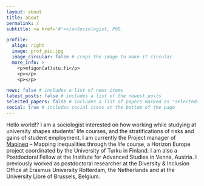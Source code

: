 ```yaml
---
layout: about
title: about
permalink: /
subtitle: <a href='#'></a>Sociologist, PhD.

profile:
  align: right
  image: prof_pic.jpg
  image_circular: false # crops the image to make it circular
  more_info: >
    <p>mfigon(at)utu.fi</p>
    <p></p>
    <p></p>

news: false # includes a list of news items
latest_posts: false # includes a list of the newest posts
selected_papers: false # includes a list of papers marked as "selected={true}"
social: true # includes social icons at the bottom of the page
---
```


Hello world!? I am a sociologist interested on how working while studying at university shapes students' life courses, and the stratifications of risks and gains of student employment. I am currently the Project manager of [Mapineq](https://mapineq.eu) – Mapping inequalities through the life course, a Horizon Europe project coordinated by the University of Turku in Finland. I am also a Postdoctoral Fellow at the Institute for Advanced Studies in Venna, Austria. I previously worked as postdoctoral researcher at the Diversity & Inclusion Office at Erasmus University Rotterdam, the Netherlands and at the University Libre of Brussels, Belgium. 
